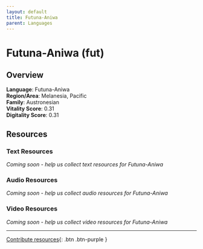 ```yaml
---
layout: default
title: Futuna-Aniwa
parent: Languages
---
```


# Futuna-Aniwa (fut)

## Overview

**Language**: Futuna-Aniwa  
**Region/Area**: Melanesia, Pacific  
**Family**: Austronesian  
**Vitality Score**: 0.31  
**Digitality Score**: 0.31  

## Resources

### Text Resources
*Coming soon - help us collect text resources for Futuna-Aniwa*

### Audio Resources
*Coming soon - help us collect audio resources for Futuna-Aniwa*

### Video Resources
*Coming soon - help us collect video resources for Futuna-Aniwa*

---

[Contribute resources](https://fairtrain.github.io/){: .btn .btn-purple }
